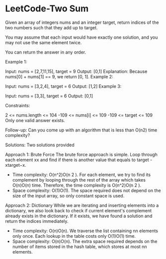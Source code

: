# LeetCode-Two Sum
Given an array of integers nums and an integer target, return indices of the two numbers such that they add up to target.

You may assume that each input would have exactly one solution, and you may not use the same element twice.

You can return the answer in any order.

 

Example 1:

Input: nums = [2,7,11,15], target = 9
Output: [0,1]
Explanation: Because nums[0] + nums[1] == 9, we return [0, 1].
Example 2:

Input: nums = [3,2,4], target = 6
Output: [1,2]
Example 3:

Input: nums = [3,3], target = 6
Output: [0,1]
 

Constraints:

2 <= nums.length <= 104
-109 <= nums[i] <= 109
-109 <= target <= 109
Only one valid answer exists.
 

Follow-up: Can you come up with an algorithm that is less than O(n2) time complexity?

Solutions: 
Two solutions provided 

Approach 1: Brute Force
The brute force approach is simple. Loop through each element xx and find if there is another value that equals to target - xtarget−x.
- Time complexity: O(n^2)O(n 
2
 ). For each element, we try to find its complement by looping through the rest of the array which takes O(n)O(n) time. Therefore, the time complexity is O(n^2)O(n 
2
 ).
- Space complexity: O(1)O(1). The space required does not depend on the size of the input array, so only constant space is used.

Approach 2: Dictionary
While we are iterating and inserting elements into a dictionary, we also look back to check if current element's complement already exists in the dictionary. If it exists, we have found a solution and return the indices immediately.

- Time complexity: O(n)O(n). We traverse the list containing nn elements only once. Each lookup in the table costs only O(1)O(1) time.
- Space complexity: O(n)O(n). The extra space required depends on the number of items stored in the hash table, which stores at most nn elements.

